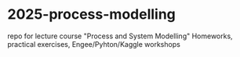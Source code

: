 # 2025-process-modelling
repo for lecture course "Process and System Modelling"
Homeworks, practical exercises, Engee/Pyhton/Kaggle workshops

